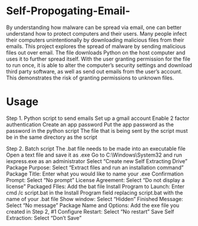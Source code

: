 # Self-Propogating-Email-

By understanding how malware can be spread via email, one can better understand how to protect computers and their users. Many people infect their computers unintentionally by downloading malicious files from their emails. This project explores the spread of malware by sending malicious files out over email. The file downloads Python on the host computer and uses it to further spread itself. With the user granting permission for the file to run once, it is able to alter the computer’s security settings and download third party software, as well as send out emails from the user’s account. This demonstrates the risk of granting permissions to unknown files.

# Usage 

Step 1. Python script to send emails
Set up a gmail account
Enable 2 factor authentication
Create an app password
Put the app password as the password in the python script 
The file that is being sent by the script must be in the same directory as the script

Step 2. Batch script
The .bat file needs to be made into an executable file
Open a text file and save it as .exe
Go to C:\Windows\System32 and run iexpress.exe as an administrator
Select “Create new Self Extracting Drive”
Package Purpose: Select “Extract files and run an installation command”
Package Title: Enter what you would like to name your .exe
Confirmation Prompt: Select “No prompt”
License Agreement: Select “Do not display a license”
Packaged FIles: Add the bat file
Install Program to Launch: Enter cmd /c script.bat in the Install Program field replacing script.bat with the name of your .bat file
Show window: Select “Hidden”
Finished Message: Select “No message”
Package Name and Options: Add the exe file you created in Step 2, #1
Configure Restart: Select “No restart”
Save Self Extraction: Select “Don’t Save”
